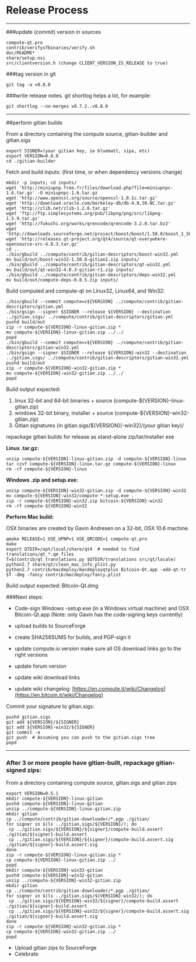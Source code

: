 Release Process
====================

* * *

###update (commit) version in sources


	compute-qt.pro
	contrib/verifysfbinaries/verify.sh
	doc/README*
	share/setup.nsi
	src/clientversion.h (change CLIENT_VERSION_IS_RELEASE to true)

###tag version in git

	git tag -a v0.8.0

###write release notes. git shortlog helps a lot, for example:

	git shortlog --no-merges v0.7.2..v0.8.0

* * *

##perform gitian builds

 From a directory containing the compute source, gitian-builder and gitian.sigs
  
	export SIGNER=(your gitian key, ie bluematt, sipa, etc)
	export VERSION=0.8.0
	cd ./gitian-builder

 Fetch and build inputs: (first time, or when dependency versions change)

	mkdir -p inputs; cd inputs/
	wget 'http://miniupnp.free.fr/files/download.php?file=miniupnpc-1.6.tar.gz' -O miniupnpc-1.6.tar.gz
	wget 'http://www.openssl.org/source/openssl-1.0.1c.tar.gz'
	wget 'http://download.oracle.com/berkeley-db/db-4.8.30.NC.tar.gz'
	wget 'http://zlib.net/zlib-1.2.6.tar.gz'
	wget 'ftp://ftp.simplesystems.org/pub/libpng/png/src/libpng-1.5.9.tar.gz'
	wget 'http://fukuchi.org/works/qrencode/qrencode-3.2.0.tar.bz2'
	wget 'http://downloads.sourceforge.net/project/boost/boost/1.50.0/boost_1_50_0.tar.bz2'
	wget 'http://releases.qt-project.org/qt4/source/qt-everywhere-opensource-src-4.8.3.tar.gz'
	cd ..
	./bin/gbuild ../compute/contrib/gitian-descriptors/boost-win32.yml
	mv build/out/boost-win32-1.50.0-gitian2.zip inputs/
	./bin/gbuild ../compute/contrib/gitian-descriptors/qt-win32.yml
	mv build/out/qt-win32-4.8.3-gitian-r1.zip inputs/
	./bin/gbuild ../compute/contrib/gitian-descriptors/deps-win32.yml
	mv build/out/compute-deps-0.0.5.zip inputs/

 Build computed and compute-qt on Linux32, Linux64, and Win32:
  
	./bin/gbuild --commit compute=v${VERSION} ../compute/contrib/gitian-descriptors/gitian.yml
	./bin/gsign --signer $SIGNER --release ${VERSION} --destination ../gitian.sigs/ ../compute/contrib/gitian-descriptors/gitian.yml
	pushd build/out
	zip -r compute-${VERSION}-linux-gitian.zip *
	mv compute-${VERSION}-linux-gitian.zip ../../
	popd
	./bin/gbuild --commit compute=v${VERSION} ../compute/contrib/gitian-descriptors/gitian-win32.yml
	./bin/gsign --signer $SIGNER --release ${VERSION}-win32 --destination ../gitian.sigs/ ../compute/contrib/gitian-descriptors/gitian-win32.yml
	pushd build/out
	zip -r compute-${VERSION}-win32-gitian.zip *
	mv compute-${VERSION}-win32-gitian.zip ../../
	popd

  Build output expected:

  1. linux 32-bit and 64-bit binaries + source (compute-${VERSION}-linux-gitian.zip)
  2. windows 32-bit binary, installer + source (compute-${VERSION}-win32-gitian.zip)
  3. Gitian signatures (in gitian.sigs/${VERSION}[-win32]/(your gitian key)/

repackage gitian builds for release as stand-alone zip/tar/installer exe

**Linux .tar.gz:**

	unzip compute-${VERSION}-linux-gitian.zip -d compute-${VERSION}-linux
	tar czvf compute-${VERSION}-linux.tar.gz compute-${VERSION}-linux
	rm -rf compute-${VERSION}-linux

**Windows .zip and setup.exe:**

	unzip compute-${VERSION}-win32-gitian.zip -d compute-${VERSION}-win32
	mv compute-${VERSION}-win32/compute-*-setup.exe .
	zip -r compute-${VERSION}-win32.zip bitcoin-${VERSION}-win32
	rm -rf compute-${VERSION}-win32

**Perform Mac build:**

  OSX binaries are created by Gavin Andresen on a 32-bit, OSX 10.6 machine.

	qmake RELEASE=1 USE_UPNP=1 USE_QRCODE=1 compute-qt.pro
	make
	export QTDIR=/opt/local/share/qt4  # needed to find translations/qt_*.qm files
	T=$(contrib/qt_translations.py $QTDIR/translations src/qt/locale)
	python2.7 share/qt/clean_mac_info_plist.py
	python2.7 contrib/macdeploy/macdeployqtplus Bitcoin-Qt.app -add-qt-tr $T -dmg -fancy contrib/macdeploy/fancy.plist

 Build output expected: Bitcoin-Qt.dmg

###Next steps:

* Code-sign Windows -setup.exe (in a Windows virtual machine) and
  OSX Bitcoin-Qt.app (Note: only Gavin has the code-signing keys currently)

* upload builds to SourceForge

* create SHA256SUMS for builds, and PGP-sign it

* update compute.io version
  make sure all OS download links go to the right versions

* update forum version

* update wiki download links

* update wiki changelog: [https://en.compute.it/wiki/Changelog](https://en.bitcoin.it/wiki/Changelog)

Commit your signature to gitian.sigs:

	pushd gitian.sigs
	git add ${VERSION}/${SIGNER}
	git add ${VERSION}-win32/${SIGNER}
	git commit -a
	git push  # Assuming you can push to the gitian.sigs tree
	popd

-------------------------------------------------------------------------

### After 3 or more people have gitian-built, repackage gitian-signed zips:

From a directory containing compute source, gitian.sigs and gitian zips

	export VERSION=0.5.1
	mkdir compute-${VERSION}-linux-gitian
	pushd compute-${VERSION}-linux-gitian
	unzip ../compute-${VERSION}-linux-gitian.zip
	mkdir gitian
	cp ../compute/contrib/gitian-downloader/*.pgp ./gitian/
	for signer in $(ls ../gitian.sigs/${VERSION}/); do
	 cp ../gitian.sigs/${VERSION}/${signer}/compute-build.assert ./gitian/${signer}-build.assert
	 cp ../gitian.sigs/${VERSION}/${signer}/compute-build.assert.sig ./gitian/${signer}-build.assert.sig
	done
	zip -r compute-${VERSION}-linux-gitian.zip *
	cp compute-${VERSION}-linux-gitian.zip ../
	popd
	mkdir compute-${VERSION}-win32-gitian
	pushd compute-${VERSION}-win32-gitian
	unzip ../compute-${VERSION}-win32-gitian.zip
	mkdir gitian
	cp ../compute/contrib/gitian-downloader/*.pgp ./gitian/
	for signer in $(ls ../gitian.sigs/${VERSION}-win32/); do
	 cp ../gitian.sigs/${VERSION}-win32/${signer}/compute-build.assert ./gitian/${signer}-build.assert
	 cp ../gitian.sigs/${VERSION}-win32/${signer}/compute-build.assert.sig ./gitian/${signer}-build.assert.sig
	done
	zip -r compute-${VERSION}-win32-gitian.zip *
	cp compute-${VERSION}-win32-gitian.zip ../
	popd

- Upload gitian zips to SourceForge
- Celebrate 
